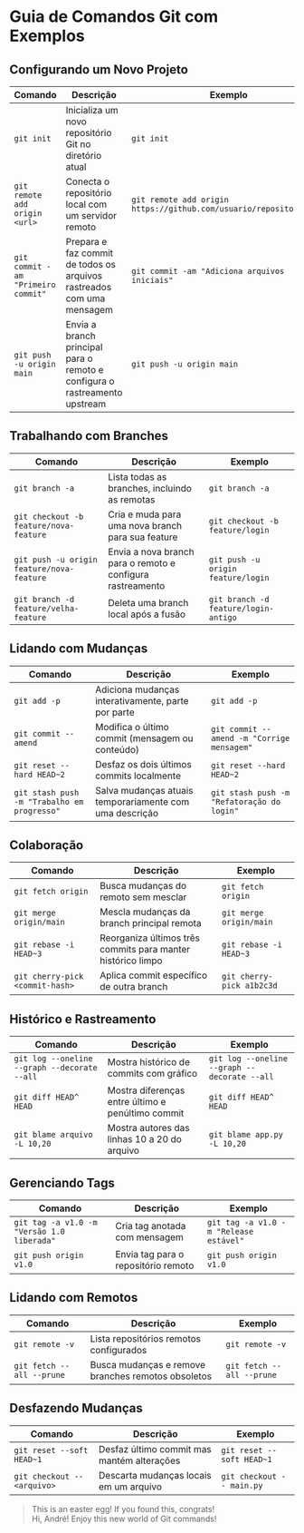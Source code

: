 # Guia de Comandos Git com Exemplos

## Configurando um Novo Projeto

| Comando                             | Descrição                                                                 | Exemplo                                                          |
|-------------------------------------|---------------------------------------------------------------------------|------------------------------------------------------------------|
| `git init`                          | Inicializa um novo repositório Git no diretório atual                     | `git init`                                                       |
| `git remote add origin <url>`       | Conecta o repositório local com um servidor remoto                        | `git remote add origin https://github.com/usuario/repositorio.git` |
| `git commit -am "Primeiro commit"`  | Prepara e faz commit de todos os arquivos rastreados com uma mensagem     | `git commit -am "Adiciona arquivos iniciais"`                    |
| `git push -u origin main`           | Envia a branch principal para o remoto e configura o rastreamento upstream| `git push -u origin main`                                       |

## Trabalhando com Branches

| Comando                                       | Descrição                                                               | Exemplo                                 |
|-----------------------------------------------|-------------------------------------------------------------------------|-----------------------------------------|
| `git branch -a`                               | Lista todas as branches, incluindo as remotas                          | `git branch -a`                          |
| `git checkout -b feature/nova-feature`        | Cria e muda para uma nova branch para sua feature                      | `git checkout -b feature/login`          |
| `git push -u origin feature/nova-feature`     | Envia a nova branch para o remoto e configura rastreamento             | `git push -u origin feature/login`       |
| `git branch -d feature/velha-feature`         | Deleta uma branch local após a fusão                                   | `git branch -d feature/login-antigo`     |

## Lidando com Mudanças

| Comando                                 | Descrição                                                                 | Exemplo                                      |
|-----------------------------------------|---------------------------------------------------------------------------|----------------------------------------------|
| `git add -p`                            | Adiciona mudanças interativamente, parte por parte                        | `git add -p`                                  |
| `git commit --amend`                    | Modifica o último commit (mensagem ou conteúdo)                           | `git commit --amend -m "Corrige mensagem"`    |
| `git reset --hard HEAD~2`              | Desfaz os dois últimos commits localmente                                 | `git reset --hard HEAD~2`                     |
| `git stash push -m "Trabalho em progresso"` | Salva mudanças atuais temporariamente com uma descrição                 | `git stash push -m "Refatoração do login"`    |

## Colaboração

| Comando                              | Descrição                                                                 | Exemplo                        |
|--------------------------------------|---------------------------------------------------------------------------|--------------------------------|
| `git fetch origin`                   | Busca mudanças do remoto sem mesclar                                      | `git fetch origin`             |
| `git merge origin/main`             | Mescla mudanças da branch principal remota                                | `git merge origin/main`        |
| `git rebase -i HEAD~3`              | Reorganiza últimos três commits para manter histórico limpo               | `git rebase -i HEAD~3`         |
| `git cherry-pick <commit-hash>`     | Aplica commit específico de outra branch                                  | `git cherry-pick a1b2c3d`      |

## Histórico e Rastreamento

| Comando                                              | Descrição                                                       | Exemplo                          |
|------------------------------------------------------|-----------------------------------------------------------------|----------------------------------|
| `git log --oneline --graph --decorate --all`         | Mostra histórico de commits com gráfico                         | `git log --oneline --graph --decorate --all` |
| `git diff HEAD^ HEAD`                                | Mostra diferenças entre último e penúltimo commit               | `git diff HEAD^ HEAD`            |
| `git blame arquivo -L 10,20`                         | Mostra autores das linhas 10 a 20 do arquivo                    | `git blame app.py -L 10,20`      |

## Gerenciando Tags

| Comando                                  | Descrição                                                       | Exemplo                                 |
|------------------------------------------|------------------------------------------------------------------|-----------------------------------------|
| `git tag -a v1.0 -m "Versão 1.0 liberada"` | Cria tag anotada com mensagem                                   | `git tag -a v1.0 -m "Release estável"`   |
| `git push origin v1.0`                    | Envia tag para o repositório remoto                             | `git push origin v1.0`                   |

## Lidando com Remotos

| Comando                     | Descrição                                                       | Exemplo                      |
|-----------------------------|------------------------------------------------------------------|------------------------------|
| `git remote -v`            | Lista repositórios remotos configurados                         | `git remote -v`              |
| `git fetch --all --prune` | Busca mudanças e remove branches remotos obsoletos              | `git fetch --all --prune`    |

## Desfazendo Mudanças

| Comando                            | Descrição                                                       | Exemplo                        |
|------------------------------------|------------------------------------------------------------------|--------------------------------|
| `git reset --soft HEAD~1`          | Desfaz último commit mas mantém alterações                      | `git reset --soft HEAD~1`      |
| `git checkout -- <arquivo>`        | Descarta mudanças locais em um arquivo                          | `git checkout -- main.py`      |

> This is an easter egg! If you found this, congrats! <br>
> Hi, André! Enjoy this new world of Git commands! 

